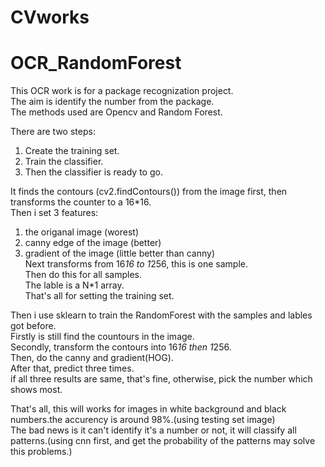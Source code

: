 # CVworks
OCR_RandomForest
=====
This OCR work is for a package recognization project.  
The aim is identify the number from the package.  
The methods used are Opencv and Random Forest.  

There are two steps:  
1. Create the training set.  
2. Train the classifier.  
3. Then the classifier is ready to go.

It finds the contours (cv2.findContours()) from the image first, then transforms the counter to a 16*16.  
Then i set 3 features:  
1. the origanal image (worest)  
2. canny edge of the image (better)  
3. gradient of the image (little better than canny)  
Next transforms from 16*16 to 1*256, this is one sample.  
Then do this for all samples.  
The lable is a N*1 array.  
That's all for setting the training set.

Then i use sklearn to train the RandomForest with the samples and lables got before.  
Firstly is still find the countours in the image.  
Secondly, transform the contours into 16*16 then 1*256.  
Then, do the canny and gradient(HOG).  
After that, predict three times.  
if all three results are same, that's fine, otherwise, pick the number which shows most.

That's all, this will works for images in white background and black numbers.the accurency is around 98%.(using testing set image)  
The bad news is it can't identify it's a number or not, it will classify all patterns.(using cnn first, and get the probability of the patterns may solve this problems.)
